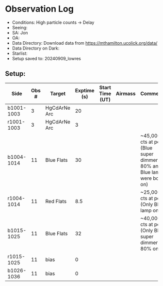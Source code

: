 # Observation Log

* Conditions: High particle counts -> Delay
* Seeing: 
* SA: Jon
* OA: 
* Data Directory: Download data from https://mthamilton.ucolick.org/data/
* Data Directory on Dark: 
* Starlist: 
* Setup saved to: 20240909_lowres

## Setup: 


| Side | Obs #     | Target    | Exptime (s) | Start Time (UT) | Airmass | Comments                                                   |
|------|-----------|-----------|-------------|-----------------|---------|------------------------------------------------------------|
|b1001-1003|3|HgCdArNe Arc      |20| |||
|r1001-1003|3|HgCdArNe Arc     |3| |||
|b1004-1014|11| Blue Flats |30| ||~45,000 cts at peak (Blue super dimmer at 80% and Blue lamps were both on)|
|r1004-1014|11| Red Flats  |8.5| ||~25,000 cts at peak (Only Blue lamp on)|
|b1015-1025|11| Blue Flats |32| ||~40,000 cts at peak (Only Blue super dimmer at 80% on)|
|r1015-1025|11|bias      |0| |||
|b1026-1036|11|bias      |0| |||


